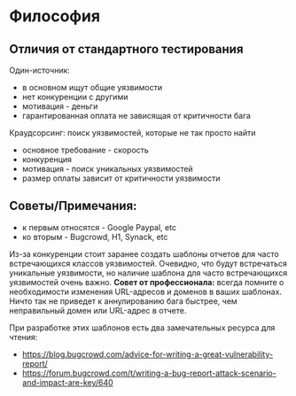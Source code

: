 # Философия

## Отличия от стандартного тестирования
Один-источник:
- в основном ищут общие уязвимости
- нет конкуренции с другими
- мотивация - деньги
- гарантированная оплата не зависящая от критичности бага

Краудсорсинг: поиск уязвимостей, которые не так просто найти
- основное требование - скорость
- конкуренция
- мотивация - поиск уникальных уязвимостей
- размер оплаты зависит от критичности уязвимости

## Советы/Примечания:

- к первым относятся - Google Paypal, etc
- ко вторым - Bugcrowd, H1, Synack, etc

Из-за конкуренции стоит заранее создать шаблоны отчетов для часто встречающихся классов уязвимостей. Очевидно, что будут встречаться уникальные уязвимости, но наличие шаблона для часто встречающихся уязвимостей очень важно. **Совет от профессионала:** всегда помните о необходимости изменения URL-адресов и доменов в ваших шаблонах. Ничто так не приведет к аннулированию бага быстрее, чем неправильный домен или URL-адрес в отчете.

При разработке этих шаблонов есть два замечательных ресурса для чтения:

- https://blog.bugcrowd.com/advice-for-writing-a-great-vulnerability-report/
- https://forum.bugcrowd.com/t/writing-a-bug-report-attack-scenario-and-impact-are-key/640
